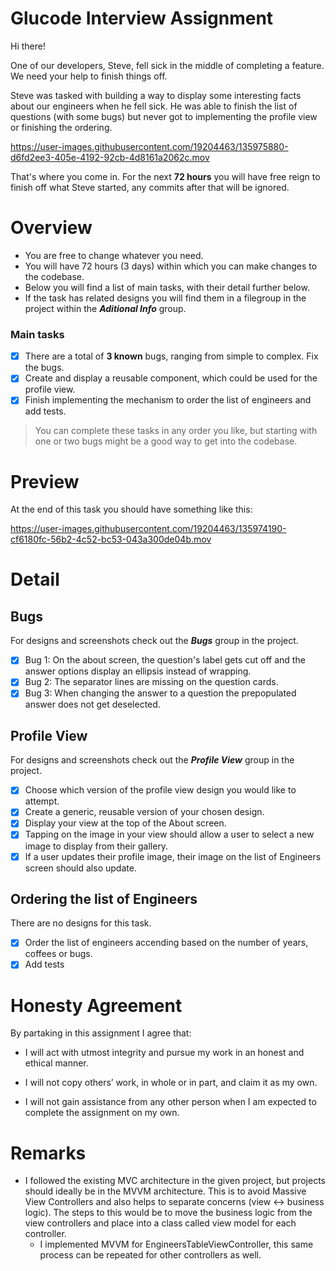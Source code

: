 # Glucode Interview Assignment

Hi there! 

One of our developers, Steve, fell sick in the middle of completing a feature. We need your help to finish things off.

Steve was tasked with building a way to display some interesting facts about our engineers when he fell sick. He was able to finish the list of questions (with some bugs) but never got to implementing the profile view or finishing the ordering.

https://user-images.githubusercontent.com/19204463/135975880-d6fd2ee3-405e-4192-92cb-4d8161a2062c.mov

That's where you come in.
For the next **72 hours** you will have free reign to finish off what Steve started, any commits after that will be ignored.


# Overview
- You are free to change whatever you need.
- You will have 72 hours (3 days) within which you can make changes to the codebase.
- Below you will find a list of main tasks, with their detail further below.
- If the task has related designs you will find them in a filegroup in the project within the ***Aditional Info*** group.

### Main tasks
- [x] There are a total of **3 known** bugs, ranging from simple to complex. Fix the bugs.
- [x] Create and display a reusable component, which could be used for the profile view.
- [x] Finish implementing the mechanism to order the list of engineers and add tests.

> You can complete these tasks in any order you like, but starting with one or two bugs might be a good way to get into the codebase.

# Preview
At the end of this task you should have something like this:

https://user-images.githubusercontent.com/19204463/135974190-cf6180fc-56b2-4c52-bc53-043a300de04b.mov

# Detail
## Bugs
For designs and screenshots check out the ***Bugs*** group in the project. 
- [x] Bug 1: On the about screen, the question's label gets cut off and the answer options display an ellipsis instead of wrapping.
- [x] Bug 2: The separator lines are missing on the question cards.
- [x] Bug 3: When changing the answer to a question the prepopulated answer does not get deselected.

## Profile View
For designs and screenshots check out the ***Profile View*** group in the project.
- [x] Choose which version of the profile view design you would like to attempt.
- [x] Create a generic, reusable version of your chosen design.
- [x] Display your view at the top of the About screen.
- [x] Tapping on the image in your view should allow a user to select a new image to display from their gallery.
- [x] If a user updates their profile image, their image on the list of Engineers screen should also update.

## Ordering the list of Engineers
There are no designs for this task.
- [x] Order the list of engineers accending based on the number of years, coffees or bugs.
- [x] Add tests

# Honesty Agreement

By partaking in this assignment I agree that:

- I will act with utmost integrity and pursue my work in an honest and ethical manner.

- I will not copy others’ work, in whole or in part, and claim it as my own.

- I will not gain assistance from any other person when I am expected to complete the assignment on my own.

# Remarks

- I followed the existing MVC architecture in the given project, but projects should ideally be in the MVVM architecture. This is to avoid Massive View Controllers and also helps to separate concerns (view <-> business logic). The steps to this would be to move the business logic from the view controllers and place into a class called view model for each controller.
  - I implemented MVVM for EngineersTableViewController, this same process can be repeated for other controllers as well.
